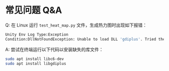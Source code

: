 # 常见问题 Q&A

Q: 在 Linux 运行 `test_heat_map.py` 文件，生成热力图时出现如下报错：
```bash
Unity Env Log Type:Exception
Condition:DllNotFoundException: Unable to load DLL 'gdiplus'. Tried the load the following dynamic libraries: Unable to load dynamic library 'gdiplus' because of 'Failed to open the requested dynamic library (0x06000000) dlerror() = gdiplus: cannot open shared object file: No such file or directory
```
A: 尝试在终端运行以下代码以安装缺失的库文件：
```bash
sudo apt install libc6-dev
sudo apt install libgdiplus
```
